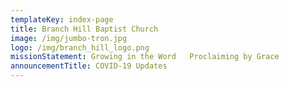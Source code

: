 ```yaml
---
templateKey: index-page
title: Branch Hill Baptist Church
image: /img/jumbo-tron.jpg
logo: /img/branch_hill_logo.png
missionStatement: Growing in the Word   Proclaiming by Grace
announcementTitle: COVID-19 Updates
---
```

